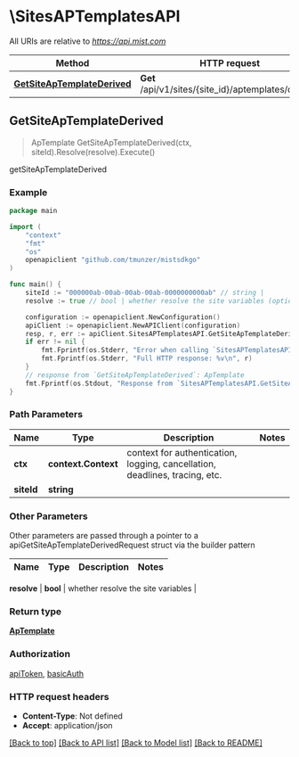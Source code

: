 # \SitesAPTemplatesAPI

All URIs are relative to *https://api.mist.com*

Method | HTTP request | Description
------------- | ------------- | -------------
[**GetSiteApTemplateDerived**](SitesAPTemplatesAPI.md#GetSiteApTemplateDerived) | **Get** /api/v1/sites/{site_id}/aptemplates/derived | getSiteApTemplateDerived



## GetSiteApTemplateDerived

> ApTemplate GetSiteApTemplateDerived(ctx, siteId).Resolve(resolve).Execute()

getSiteApTemplateDerived



### Example

```go
package main

import (
	"context"
	"fmt"
	"os"
	openapiclient "github.com/tmunzer/mistsdkgo"
)

func main() {
	siteId := "000000ab-00ab-00ab-00ab-0000000000ab" // string | 
	resolve := true // bool | whether resolve the site variables (optional)

	configuration := openapiclient.NewConfiguration()
	apiClient := openapiclient.NewAPIClient(configuration)
	resp, r, err := apiClient.SitesAPTemplatesAPI.GetSiteApTemplateDerived(context.Background(), siteId).Resolve(resolve).Execute()
	if err != nil {
		fmt.Fprintf(os.Stderr, "Error when calling `SitesAPTemplatesAPI.GetSiteApTemplateDerived``: %v\n", err)
		fmt.Fprintf(os.Stderr, "Full HTTP response: %v\n", r)
	}
	// response from `GetSiteApTemplateDerived`: ApTemplate
	fmt.Fprintf(os.Stdout, "Response from `SitesAPTemplatesAPI.GetSiteApTemplateDerived`: %v\n", resp)
}
```

### Path Parameters


Name | Type | Description  | Notes
------------- | ------------- | ------------- | -------------
**ctx** | **context.Context** | context for authentication, logging, cancellation, deadlines, tracing, etc.
**siteId** | **string** |  | 

### Other Parameters

Other parameters are passed through a pointer to a apiGetSiteApTemplateDerivedRequest struct via the builder pattern


Name | Type | Description  | Notes
------------- | ------------- | ------------- | -------------

 **resolve** | **bool** | whether resolve the site variables | 

### Return type

[**ApTemplate**](ApTemplate.md)

### Authorization

[apiToken](../README.md#apiToken), [basicAuth](../README.md#basicAuth)

### HTTP request headers

- **Content-Type**: Not defined
- **Accept**: application/json

[[Back to top]](#) [[Back to API list]](../README.md#documentation-for-api-endpoints)
[[Back to Model list]](../README.md#documentation-for-models)
[[Back to README]](../README.md)

